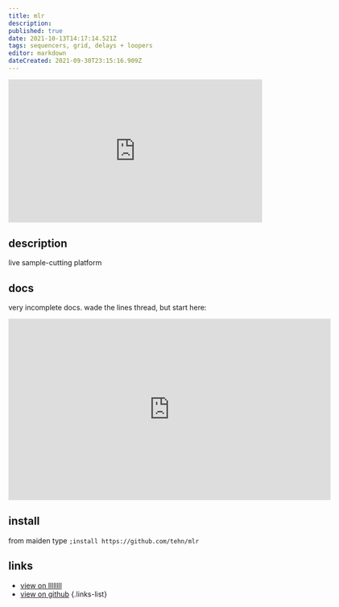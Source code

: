 ```yaml
---
title: mlr
description: 
published: true
date: 2021-10-13T14:17:14.521Z
tags: sequencers, grid, delays + loopers
editor: markdown
dateCreated: 2021-09-30T23:15:16.909Z
---
```


<div style="padding:56.25% 0 0 0;position:relative;"><iframe src="https://player.vimeo.com/video/266741634?h=b80a8ab276&title=0&byline=0&portrait=0" style="position:absolute;top:0;left:0;width:100%;height:100%;" frameborder="0" allow="autoplay; fullscreen; picture-in-picture" allowfullscreen></iframe></div><script src="https://player.vimeo.com/api/player.js"></script>

## description

live sample-cutting platform

## docs

very incomplete docs. wade the lines thread, but start here:

<iframe title="vimeo-player" src="https://player.vimeo.com/video/373768732?h=3ca0ac4a39" width="640" height="360" frameborder="0" allowfullscreen></iframe>


## install

from maiden type
`;install https://github.com/tehn/mlr`

## links

- [view on llllllll](https://l.llllllll.co/mlr)
- [view on github](https://github.com/tehn/mlr)
{.links-list}